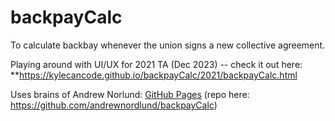 # backpayCalc
To calculate backbay whenever the union signs a new collective agreement.

Playing around with UI/UX for 2021 TA (Dec 2023) -- check it out here: **https://kylecancode.github.io/backpayCalc/2021/backpayCalc.html



Uses brains of Andrew Norlund: [GitHub Pages](https://andrewnordlund.github.io/backpayCalc/index.html) (repo here: https://github.com/andrewnordlund/backpayCalc)
